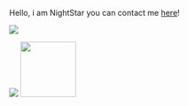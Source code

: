 Hello, i am NightStar you can contact me [here](https://void-project.ml/)!


<!---
RE-ProBot/RE-ProBot is a ✨ special ✨ repository because its `README.md` (this file) appears on your GitHub profile.
You can click the Preview link to take a look at your changes.
--->
![](https://avatars3.githubusercontent.com/u/31112269?v=4&s=25)

![](https://user-images.githubusercontent.com/66971484/148293004-77015e4b-2bfc-4652-b704-1011f575f0c7.png=s=25)
<img src="https://your-image-url.type" width="100" height="100">

